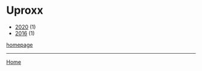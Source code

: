 # Uproxx

  * [2020](./uproxx-2020.md) (1)
  * [2016](./uproxx-2016.md) (1)

[homepage](https://uproxx.com/)

----

[Home](../index.md)
